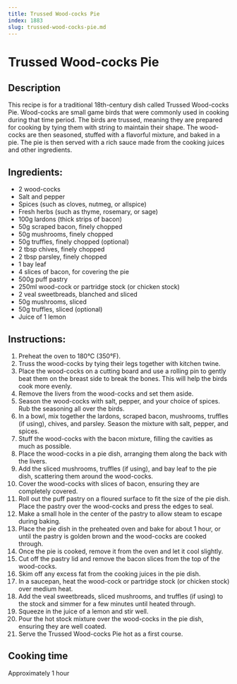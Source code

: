 ```yaml
---
title: Trussed Wood-cocks Pie
index: 1883
slug: trussed-wood-cocks-pie.md
---
```


# Trussed Wood-cocks Pie

## Description
This recipe is for a traditional 18th-century dish called Trussed Wood-cocks Pie. Wood-cocks are small game birds that were commonly used in cooking during that time period. The birds are trussed, meaning they are prepared for cooking by tying them with string to maintain their shape. The wood-cocks are then seasoned, stuffed with a flavorful mixture, and baked in a pie. The pie is then served with a rich sauce made from the cooking juices and other ingredients.

## Ingredients:
- 2 wood-cocks
- Salt and pepper
- Spices (such as cloves, nutmeg, or allspice)
- Fresh herbs (such as thyme, rosemary, or sage)
- 100g lardons (thick strips of bacon)
- 50g scraped bacon, finely chopped
- 50g mushrooms, finely chopped
- 50g truffles, finely chopped (optional)
- 2 tbsp chives, finely chopped
- 2 tbsp parsley, finely chopped
- 1 bay leaf
- 4 slices of bacon, for covering the pie
- 500g puff pastry
- 250ml wood-cock or partridge stock (or chicken stock)
- 2 veal sweetbreads, blanched and sliced
- 50g mushrooms, sliced
- 50g truffles, sliced (optional)
- Juice of 1 lemon

## Instructions:
1. Preheat the oven to 180°C (350°F).
2. Truss the wood-cocks by tying their legs together with kitchen twine.
3. Place the wood-cocks on a cutting board and use a rolling pin to gently beat them on the breast side to break the bones. This will help the birds cook more evenly.
4. Remove the livers from the wood-cocks and set them aside.
5. Season the wood-cocks with salt, pepper, and your choice of spices. Rub the seasoning all over the birds.
6. In a bowl, mix together the lardons, scraped bacon, mushrooms, truffles (if using), chives, and parsley. Season the mixture with salt, pepper, and spices.
7. Stuff the wood-cocks with the bacon mixture, filling the cavities as much as possible.
8. Place the wood-cocks in a pie dish, arranging them along the back with the livers.
9. Add the sliced mushrooms, truffles (if using), and bay leaf to the pie dish, scattering them around the wood-cocks.
10. Cover the wood-cocks with slices of bacon, ensuring they are completely covered.
11. Roll out the puff pastry on a floured surface to fit the size of the pie dish. Place the pastry over the wood-cocks and press the edges to seal.
12. Make a small hole in the center of the pastry to allow steam to escape during baking.
13. Place the pie dish in the preheated oven and bake for about 1 hour, or until the pastry is golden brown and the wood-cocks are cooked through.
14. Once the pie is cooked, remove it from the oven and let it cool slightly.
15. Cut off the pastry lid and remove the bacon slices from the top of the wood-cocks.
16. Skim off any excess fat from the cooking juices in the pie dish.
17. In a saucepan, heat the wood-cock or partridge stock (or chicken stock) over medium heat.
18. Add the veal sweetbreads, sliced mushrooms, and truffles (if using) to the stock and simmer for a few minutes until heated through.
19. Squeeze in the juice of a lemon and stir well.
20. Pour the hot stock mixture over the wood-cocks in the pie dish, ensuring they are well coated.
21. Serve the Trussed Wood-cocks Pie hot as a first course.

## Cooking time
Approximately 1 hour